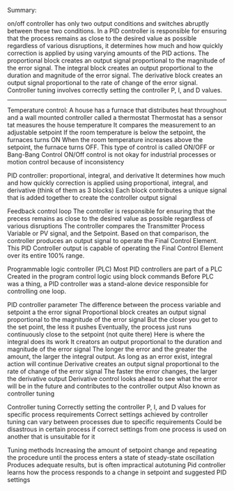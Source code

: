 Summary:

on/off controller has only two output conditions and switches abruptly between these two conditions. In a PID controller is responsible for ensuring that the process remains as close to the desired value as possible regardless of various disruptions, it determines how much and how quickly correction is applied by using varying amounts of the PID actions. The proportional block creates an output signal proportional to the magnitude of the error signal. The integral block creates an output proportional to the duration and magnitude of the error signal. The derivative block creates an output signal proportional to the rate of change of the error signal. Controller tuning involves correctly setting the controller P, I, and D values.

-----------------------------------------------------------------------------------------------------------------------------
Temperature control:
A house has a furnace that distributes heat throughout and a wall mounted controller called a thermostat
Thermostat has a sensor tat measures the house temperature
It compares the measurement to an adjustable setpoint
If the room temperature is below the setpoint, the furnaces turns ON
When the room temperature increases above the setpoint, the furnace turns OFF.
This type of control is called ON/OFF or Bang-Bang Control
ON/Off control is not okay for industrial processes or motion control because of inconsistency

PID controller: proportional, integral, and derivative
It determines how much and how quickly correction is applied using proportional, integral, and derivative (think of them as 3 blocks)
Each block contributes a unique signal that is added together to create the controller output signal

Feedback control loop
The controller is responsible for ensuring that the precess remains as close to the desired value as possible regardless of various disruptions
The controller compares the Transmitter Process Variable or PV signal, and the Setpoint.
Based on that comparison, the controller produces an output signal to operate the Final Control Element.
This PID Controller output is capable of operating the Final Control Element over its entire 100% range.

Programmable logic controller (PLC)
Most PID controllers are part of a PLC
Created in the program control logic using block commands
 Before PLC was a thing, a PID controller was a stand-alone device responsible for controlling one loop.

PID controller parameter
The difference between the process variable and setpoint a the error signal
Proportional block creates an output signal proportional to the magnitude of the error signal
But the closer you get to the set point, the less it pushes
Eventually, the process just runs continuously close to the setpoint (not quite there)
Here is where the integral does its work
It creators an output proportional to the duration and magnitude of the error signal
The longer the error and the greater the amount, the larger the integral output.
As long as an error exist, integral action will continue
Derivative creates an output signal proportional to the rate of change of the error signal
The faster the error changes, the larger the derivative output
Derivative control looks ahead to see what the error will be in the future and contributes to the controller output
Also known as controller tuning

Controller tuning
Correctly setting the controller P, I, and D values for specific process requirements
Correct settings achieved by controller tuning can vary between processes due to specific requirements
Could be disastrous in certain process if correct settings from one process is used on another that is unsuitable for it

Tuning methods
Increasing the amount of setpoint change and repeating the procedure until the process enters a state of steady-state oscillation
Produces adequate results, but is often impractical
autotuning 
Pid controller learns how the process responds to a change in setpoint and suggested PID settings
